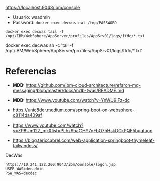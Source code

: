 

[https:///localhost:9043/ibm/console](https:///localhost:9043/ibm/console)

* Usuario: wsadmin
* Password: `docker exec decwas cat /tmp/PASSWORD`


`docker exec decwas tail -f /opt/IBM/WebSphere/AppServer/profiles/AppSrv01/logs/ffdc/*.txt`

docker exec decwas sh -c 'tail -f /opt/IBM/WebSphere/AppServer/profiles/AppSrv01/logs/ffdc/*.txt'

# Referencias 

* **MDB:** https://github.com/ibm-cloud-architecture/refarch-mq-messaging/blob/master/docs/mdb-twas/README.md
* **MDB:** https://www.youtube.com/watch?v=YnWU9IFz-dc

* https://unic8der.medium.com/spring-boot-on-websphere-c8114da409af
* https://www.youtube.com/watch?v=ZP8Um12Z_mk&list=PLhz9baCHY7qFbO7hHskDCkPQF5buqtuop
* https://blog.tericcabrel.com/web-application-springboot-thymeleaf-tailwindcss/


DecWas

```
https://10.241.122.200:9043/ibm/console/logon.jsp
USER_WAS=decadmin
PSW_WAS=decdec
```